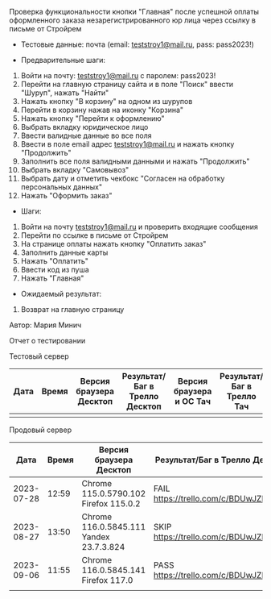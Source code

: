 Проверка функциональности кнопки "Главная" после успешной оплаты оформленного заказа незарегистрированного юр лица через ссылку в письме от Стройрем 

* Тестовые данные:
почта (email: teststroy1@mail.ru, pass:  pass2023!)

* Предварительные шаги:
1. Войти на почту: teststroy1@mail.ru с паролем: pass2023!
2. Перейти на главную страницу сайта и в поле "Поиск" ввести "Шуруп", нажать "Найти"
4. Нажать кнопку "В корзину" на одном из шурупов
5. Перейти в корзину нажав на иконку "Корзина"
6. Нажать кнопку "Перейти к оформлению"
7. Выбрать вкладку юридическое лицо
8. Ввести валидные данные во все поля
9. Ввести в поле email адрес teststroy1@mail.ru и нажать кнопку "Продолжить"
13. Заполнить все поля валидными данными и нажать "Продолжить"
21. Выбрать вкладку "Самовывоз"
22. Выбрать дату и отметить чекбокс "Согласен на обработку персональных данных"
24. Нажать "Оформить заказ"

* Шаги:
1. Войти на почту teststroy1@mail.ru и проверить входящие сообщения
2. Перейти по ссылке в письме от Стройрем
3. На странице оплаты нажать кнопку "Оплатить заказ"
4. Заполнить данные карты
5. Нажать "Оплатить"
6. Ввести код из пуша
7. Нажать "Главная"

* Ожидаемый результат:
1. Возврат на главную страницу

Автор: Мария Минич

Отчет о тестировании

Тестовый сервер

| Дата | Время | Версия браузера Десктоп | Результат/Баг в Трелло Десктоп | Версия браузера и ОС Тач | Результат/Баг в Трелло Тач | Дата релиза | QA  |
| --- | --- | --- | --- | --- | --- | --- | --- |
|  |  |  |  |  |  |  |  |

Продовый сервер

| Дата | Время | Версия браузера Десктоп | Результат/Баг в Трелло Десктоп | Версия браузера и ОС Тач | Результат/Баг в Трелло Тач | Дата релиза | QA  |
| --- | --- | --- | --- | --- | --- | --- | --- |
| 2023-07-28 | 12:59 | Chrome 115.0.5790.102 Firefox 115.0.2|FAIL https://trello.com/c/BDUwJZEy/178 |Safari |FAIL https://trello.com/c/BDUwJZEy/178 |16.06.23|Мария |
| 2023-08-27 | 13:50 | Chrome 116.0.5845.111 Yandex 23.7.3.824 |SKIP https://trello.com/c/BDUwJZEy/178|Chrome 116.0.5845.93  | SKIP https://trello.com/c/BDUwJZEy/178 | 27.08.23 | Наталья К. | 
|2023-09-06 | 11:55| Chrome 116.0.5845.141 Firefox 117.0|PASS https://trello.com/c/BDUwJZEy/178 |Chrome 116.0.5845.163 Android 10 |PASS https://trello.com/c/BDUwJZEy/178 |03.09.23 |Татьяна |
|  |  |  |  |  |  |  |  |

